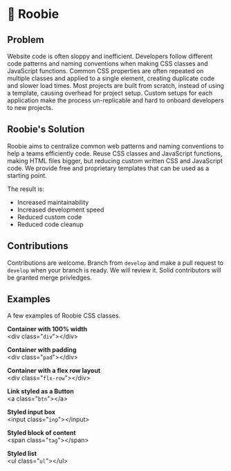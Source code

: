 # 💎 Roobie

## Problem

Website code is often sloppy and inefficient.  Developers follow different code patterns and naming conventions when making CSS classes and JavaScript functions.  Common CSS properties are often repeated on multiple classes and applied to a single element, creating duplicate code and slower load times.  Most projects are built from scratch, instead of using a template, causing overhead for project setup.  Custom setups for each application make the process un-replicable and hard to onboard developers to new projects.

## Roobie's Solution

Roobie aims to centralize common web patterns and naming conventions to help a teams efficiently code. Reuse CSS classes and JavaScript functions, making HTML files bigger, but reducing custom written CSS and JavaScript code.  We provide free and proprietary templates that can be used as a starting point.

The result is:

- Increased maintainability 
- Increased development speed
- Reduced custom code
- Reduced code cleanup

## Contributions

Contributions are welcome.  Branch from `develop` and make a pull request to `develop` when your branch is ready.  We will review it.  Solid contributors will be granted merge privledges.

## Examples

A few examples of Roobie CSS classes.

**Container with 100% width**<br />
&lt;div class="`div`">&lt;/div>

**Container with padding**<br />
&lt;div class="`pad`">&lt;/div>

**Container with a flex row layout**<br />
&lt;div class="`flx-row`">&lt;/div>

**Link styled as a Button**<br />
&lt;a class="`btn`">&lt;/a>

**Styled input box**<br />
&lt;input class="`inp`">&lt;/input>

**Styled block of content**<br />
&lt;span class="`tag`">&lt;/span>

**Styled list**<br />
&lt;ul class="`ul`">&lt;/ul>

